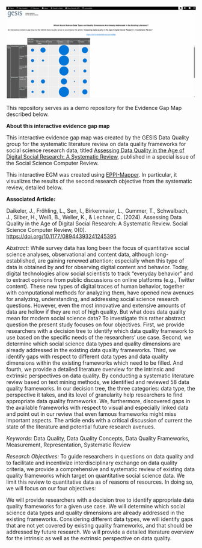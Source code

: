 ![egm](https://github.com/frohleon/egm/blob/0ce8b9f33f1ab95e816fad4bf21f7fbeb61d6a61/egm_demo.gif)


This repository serves as a demo repository for the Evidence Gap Map described below.

**About this interactive evidence gap map**

This interactive evidence gap map was created by the GESIS Data Quality group for the systematic literature review on data quality frameworks for social science research data, titled [Assessing Data Quality in the Age of Digital Social Research: A Systematic Review](https://doi.org/10.31235/osf.io/gfbjk), published in a special issue of the Social Science Computer Review.

This interactive EGM was created using [EPPI-Mapper](https://eppi.ioe.ac.uk/cms/Default.aspx?tabid=3790). In particular, it visualizes the results of the second research objective from the systematic review, detailed below.

**Associated Article:**

Daikeler, J., Fröhling, L., Sen, I., Birkenmaier, L., Gummer, T., Schwalbach, J., Silber, H., Weiß, B., Weller, K., & Lechner, C. (2024). Assessing Data Quality in the Age of Digital Social Research: A Systematic Review. Social Science Computer Review, 0(0). <https://doi.org/10.1177/08944393241245395>

*Abstract:* While survey data has long been the focus of quantitative social science analyses, observational and content data, although long-established, are gaining renewed attention; especially when this type of data is obtained by and for observing digital content and behavior. Today, digital technologies allow social scientists to track “everyday behavior” and to extract opinions from public discussions on online platforms (e.g., Twitter content). These new types of digital traces of human behavior, together with computational methods for analyzing them, have opened new avenues for analyzing, understanding, and addressing social science research questions. However, even the most innovative and extensive amounts of data are hollow if they are not of high quality. But what does data quality mean for modern social science data? To investigate this rather abstract question the present study focuses on four objectives. First, we provide researchers with a decision tree to identify which data quality framework to use based on the specific needs of the researchers’ use case. Second, we determine which social science data types and quality dimensions are already addressed in the existing data quality frameworks. Third, we identify gaps with respect to different data types and data quality dimensions within the existing frameworks which need to be filled. And fourth, we provide a detailed literature overview for the intrinsic and extrinsic perspectives on data quality. By conducting a systematic literature review based on text mining methods, we identified and reviewed 58 data quality frameworks. In our decision tree, the three categories: data type, the perspective it takes, and its level of granularity help researchers to find appropriate data quality frameworks. We, furthermore, discovered gaps in the available frameworks with respect to visual and especially linked data and point out in our review that even famous frameworks might miss important aspects. The article ends with a critical discussion of current the state of the literature and potential future research avenues.

*Keywords:* Data Quality, Data Quality Concepts, Data Quality Frameworks, Measurement, Representation, Systematic Review

*Research Objectives:* To guide researchers in questions on data quality and to facilitate and incentivize interdisciplinary exchange on data quality criteria, we provide a comprehensive and systematic review of existing data quality frameworks which target on quantitative social science data. We limit this review to quantitative data as of reasons of resources. In doing so, we will focus on our four objectives:

We will provide researchers with a decision tree to identify appropriate data quality frameworks for a given use case. We will determine which social science data types and quality dimensions are already addressed in the existing frameworks. Considering different data types, we will identify gaps that are not yet covered by existing quality frameworks, and that should be addressed by future research. We will provide a detailed literature overview for the intrinsic as well as the extrinsic perspective on data quality.
